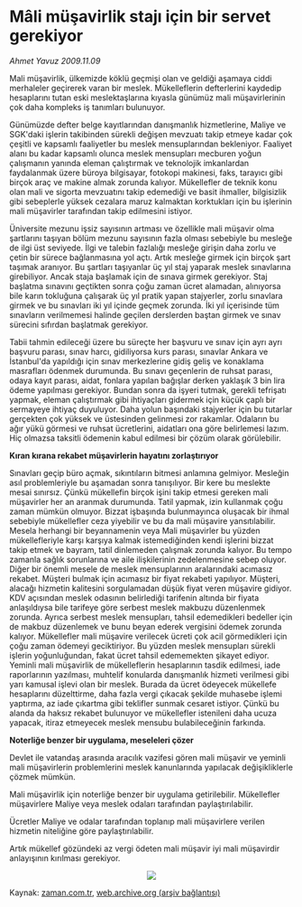 # Mâli müşavirlik stajı için bir servet gerekiyor

*Ahmet Yavuz 2009.11.09*

<tr><td class="metin" colspan="2" style="padding-top: 20px; padding-left: 5px; ">Mali müşavirlik, ülkemizde köklü geçmişi olan ve geldiği aşamaya ciddi merhaleler geçirerek varan bir meslek. Mükelleflerin defterlerini kaydedip hesaplarını tutan eski meslektaşlarına kıyasla günümüz mali müşavirlerinin çok daha kompleks iş tanımları bulunuyor.</td></tr><tr><td class="metin" colspan="2" style="padding-top: 20px; padding-left: 5px; "><p>Günümüzde defter belge kayıtlarından danışmanlık hizmetlerine, Maliye ve SGK'daki işlerin takibinden sürekli değişen mevzuatı takip etmeye kadar çok çeşitli ve kapsamlı faaliyetler bu meslek mensuplarından bekleniyor. Faaliyet alanı bu kadar kapsamlı olunca meslek mensupları mecburen yoğun çalışmanın yanında eleman çalıştırmak ve teknolojik imkanlardan faydalanmak üzere büroya bilgisayar, fotokopi makinesi, faks, tarayıcı gibi birçok araç ve makine almak zorunda kalıyor. Mükellefler de teknik konu olan mali ve sigorta mevzuatını takip edemediği ve basit ihmaller, bilgisizlik gibi sebeplerle yüksek cezalara maruz kalmaktan korktukları için bu işlerinin mali müşavirler tarafından takip edilmesini istiyor.
<p>Üniversite mezunu işsiz sayısının artması ve özellikle mali müşavir olma şartlarını taşıyan bölüm mezunu sayısının fazla olması sebebiyle bu mesleğe de ilgi üst seviyede. İlgi ve talebin fazlalığı mesleğe girişin daha zorlu ve çetin bir sürece bağlanmasına yol açtı. Artık mesleğe girmek için birçok şart taşımak aranıyor. Bu şartları taşıyanlar üç yıl staj yaparak meslek sınavlarına girebiliyor. Ancak staja başlamak için de sınava girmek gerekiyor. Staj başlatma sınavını geçtikten sonra çoğu zaman ücret alamadan, alınıyorsa bile karın tokluğuna çalışarak üç yıl pratik yapan stajyerler, zorlu sınavlara girmek ve bu sınavları iki yıl içinde geçmek zorunda. İki yıl içerisinde tüm sınavların verilmemesi halinde geçilen derslerden baştan girmek ve sınav sürecini sıfırdan başlatmak gerekiyor.
<p>Tabii tahmin edileceği üzere bu süreçte her başvuru ve sınav için ayrı ayrı başvuru parası, sınav harcı, gidiliyorsa kurs parası, sınavlar Ankara ve İstanbul'da yapıldığı için sınav merkezlerine gidiş geliş ve konaklama masrafları ödenmek durumunda. Bu sınavı geçenlerin de ruhsat parası, odaya kayıt parası, aidat, fonlara yapılan bağışlar derken yaklaşık 3 bin lira ödeme yapılması gerekiyor. Bundan sonra da işyeri tutmak, gerekli tefrişatı yapmak, eleman çalıştırmak gibi ihtiyaçları gidermek için küçük çaplı bir sermayeye ihtiyaç duyuluyor. Daha yolun başındaki stajyerler için bu tutarlar gerçekten çok yüksek ve üstesinden gelinmesi zor rakamlar. Odaların bu ağır yükü görmesi ve ruhsat ücretlerini, aidatları ona göre belirlemesi lazım. Hiç olmazsa taksitli ödemenin kabul edilmesi bir çözüm olarak görülebilir.
<p><b>Kıran kırana rekabet müşavirlerin hayatını zorlaştırıyor</b>
<p>Sınavları geçip büro açmak, sıkıntıların bitmesi anlamına gelmiyor. Mesleğin asıl problemleriyle bu aşamadan sonra tanışılıyor. Bir kere bu meslekte mesai sınırsız. Çünkü mükellefin birçok işini takip etmesi gereken mali müşavirler her an aranmak durumunda. Tatil yapmak, izin kullanmak çoğu zaman mümkün olmuyor. Bizzat işbaşında bulunmayınca oluşacak bir ihmal sebebiyle mükellefler ceza yiyebilir ve bu da mali müşavire yansıtılabilir. Mesela herhangi bir beyannamenin veya Mali müşavirler bu yüzden mükellefleriyle karşı karşıya kalmak istemediğinden kendi işlerini bizzat takip etmek ve bayram, tatil dinlemeden çalışmak zorunda kalıyor. Bu tempo zamanla sağlık sorunlarına ve aile ilişkilerinin zedelenmesine sebep oluyor. Diğer bir önemli mesele de meslek mensuplarının aralarındaki acımasız rekabet. Müşteri bulmak için acımasız bir fiyat rekabeti yapılıyor. Müşteri, alacağı hizmetin kalitesini sorgulamadan düşük fiyat veren müşavire gidiyor. KDV açısından meslek odasının belirlediği tarifenin altında bir fiyata anlaşıldıysa bile tarifeye göre serbest meslek makbuzu düzenlenmek zorunda. Ayrıca serbest meslek mensupları, tahsil edemedikleri bedeller için de makbuz düzenlemek ve bunu beyan ederek vergisini ödemek zorunda kalıyor. Mükellefler mali müşavire verilecek ücreti çok acil görmedikleri için çoğu zaman ödemeyi geciktiriyor. Bu yüzden meslek mensupları sürekli işlerin yoğunluğundan, fakat ücret tahsil edememekten şikayet ediyor. Yeminli mali müşavirlik de mükelleflerin hesaplarının tasdik edilmesi, iade raporlarının yazılması, muhtelif konularda danışmanlık hizmeti verilmesi gibi yarı kamusal işlevi olan bir meslek. Burada da ücret ödeyecek mükellefe hesaplarını düzelttirme, daha fazla vergi çıkacak şekilde muhasebe işlemi yaptırma, az iade çıkartma gibi teklifler sunmak cesaret istiyor. Çünkü bu alanda da haksız rekabet bulunuyor ve mükellefler istenileni daha ucuza yapacak, itiraz etmeyecek meslek mensubu bulabileceğinin farkında.
<p><b>Noterliğe benzer bir uygulama, meseleleri çözer</b>
<p>Devlet ile vatandaş arasında aracılık vazifesi gören mali müşavir ve yeminli mali müşavirlerin problemlerini meslek kanunlarında yapılacak değişikliklerle çözmek mümkün.
<p>Mali müşavirlik için noterliğe benzer bir uygulama getirilebilir. Mükellefler müşavirlere Maliye veya meslek odaları tarafından paylaştırılabilir.
<p>Ücretler Maliye ve odalar tarafından toplanıp mali müşavirlere verilen hizmetin niteliğine göre paylaştırılabilir.
<p>Artık mükellef gözündeki az vergi ödeten mali müşavir iyi mali müşavirdir anlayışının kırılması gerekiyor. 

<p align="center"><img src="http://web.archive.org/web/20100131130323im_/http://medya.zaman.com.tr/2009/11/09/vergi.jpg"/><br/></p></p></p></p></p></p></p></p></p></p></p></td></tr>

Kaynak: [zaman.com.tr](http://zaman.com.tr/yazar.do?yazino=913410), [web.archive.org (arşiv bağlantısı)](http://web.archive.org/web/20100131130323/http://www.zaman.com.tr:80/yazar.do?yazino=913410)
